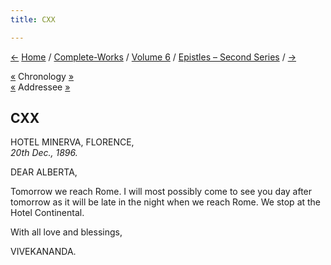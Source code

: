 ```yaml
---
title: CXX

---
```

<div>

[←](119_frankincense.htm) [Home](../../../index.htm) /
[Complete-Works](../../complete_works.htm) / [Volume
6](../volume_6_contents.htm) / [Epistles – Second
Series](epistles_second_series_contents.htm) / [→](121_mary.htm)

  

[«](119_frankincense.htm) Chronology
[»](../../volume_8/epistles_fourth_series/087_rakhal.htm)  
[«](117_alberta.htm) Addressee [»](164_alberta.htm)

## CXX

HOTEL MINERVA, FLORENCE,  
*20th Dec., 1896.*

DEAR ALBERTA,

Tomorrow we reach Rome. I will most possibly come to see you day after
tomorrow as it will be late in the night when we reach Rome. We stop at
the Hotel Continental.

With all love and blessings,

VIVEKANANDA.

</div>
